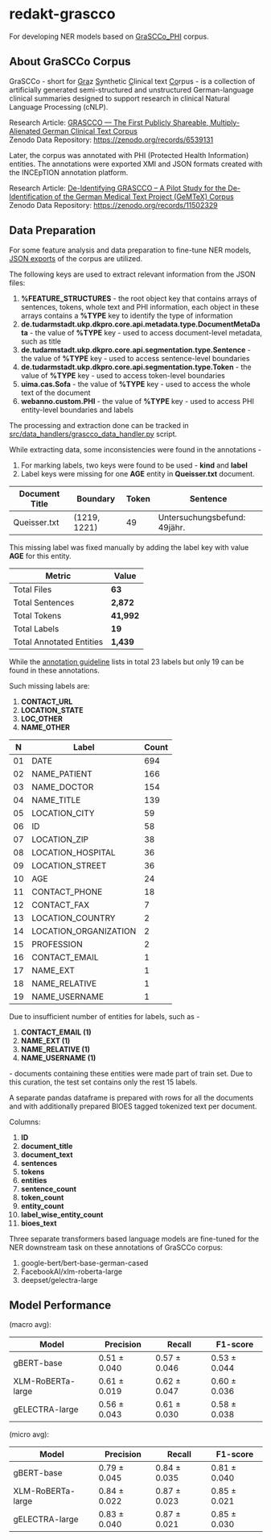 # redakt-grascco

For developing NER models based on [GraSCCo_PHI](https://zenodo.org/records/11502329) corpus.

## About GraSCCo Corpus

GraSCCo - short for <u>Gra</u>z <u>S</u>ynthetic <u>C</u>linical text <u>Co</u>rpus - is a collection of artificially generated semi-structured and unstructured German-language clinical summaries designed to support research in clinical Natural Language Processing (cNLP).

Research Article: [GRASCCO — The First Publicly Shareable, Multiply-Alienated German Clinical Text Corpus](https://ebooks.iospress.nl/doi/10.3233/SHTI220805)<br>
Zenodo Data Repository: https://zenodo.org/records/6539131

Later, the corpus was annotated with PHI (Protected Health Information) entities. The annotations were exported XMI and JSON formats created with the INCEpTION annotation platform.

Research Article: [De-Identifying GRASCCO – A Pilot Study for the De-Identification of the German Medical Text Project (GeMTeX) Corpus](https://ebooks.iospress.nl/doi/10.3233/SHTI240853) <br>
Zenodo Data Repository: https://zenodo.org/records/11502329

## Data Preparation

For some feature analysis and data preparation to fine-tune NER models, [JSON exports](data/raw/11502329/grascco_phi_annotation_json) of the corpus are utilized.

The following keys are used to extract relevant information from the JSON files:
1. **%FEATURE_STRUCTURES** - the root object key that contains arrays of sentences, tokens, whole text and PHI information, each object in these arrays contains a **%TYPE** key to identify the type of information
2. **de.tudarmstadt.ukp.dkpro.core.api.metadata.type.DocumentMetaData** - the value of **%TYPE** key - used to access document-level metadata, such as title
3. **de.tudarmstadt.ukp.dkpro.core.api.segmentation.type.Sentence** - the value of **%TYPE** key - used to access sentence-level boundaries
4. **de.tudarmstadt.ukp.dkpro.core.api.segmentation.type.Token** - the value of **%TYPE** key - used to access token-level boundaries
5. **uima.cas.Sofa** - the value of **%TYPE** key - used to access the whole text of the document
6. **webanno.custom.PHI** - the value of **%TYPE** key - used to access PHI entity-level boundaries and labels

The processing and extraction done can be tracked in [src/data_handlers/grascco_data_handler.py](src/data_handlers/grascco_data_handler.py) script.

While extracting data, some inconsistencies were found in the annotations - 

1. For marking labels, two keys were found to be used - **kind** and **label**
2. Label keys were missing for one **AGE** entity in **Queisser.txt** document.

| Document Title  | Boundary     | Token  | Sentence                     |
|-----------------|--------------|--------|------------------------------|
| Queisser.txt    | (1219, 1221) | 49     | Untersuchungsbefund: 49jähr. |

This missing label was fixed manually by adding the label key with value **AGE** for this entity.

| Metric                   | Value      |
| ------------------------ | ---------- |
| Total Files              | **63**     |
| Total Sentences          | **2,872**  |
| Total Tokens             | **41,992** |
| Total Labels             | **19**     |
| Total Annotated Entities | **1,439**  |

While the [annotation guideline](data/raw/11502329/_Annoguide____GeMTeX___DeID.pdf) lists in total 23 labels but only 19 can be found in these annotations.

Such missing labels are:

1. **CONTACT_URL**
2. **LOCATION_STATE**
3. **LOC_OTHER**
4. **NAME_OTHER**

 N | Label                  | Count |
---| -----------------------| ----- |
01 | DATE                   | 694   |
02 | NAME\_PATIENT          | 166   |
03 | NAME\_DOCTOR           | 154   |
04 | NAME\_TITLE            | 139   |
05 | LOCATION\_CITY         | 59    |
06 | ID                     | 58    |
07 | LOCATION\_ZIP          | 38    |
08 | LOCATION\_HOSPITAL     | 36    |
09 | LOCATION\_STREET       | 36    |
10 | AGE                    | 24    |
11 | CONTACT\_PHONE         | 18    |
12 | CONTACT\_FAX           | 7     |
13 | LOCATION\_COUNTRY      | 2     |
14 | LOCATION\_ORGANIZATION | 2     |
15 | PROFESSION             | 2     |
16 | CONTACT\_EMAIL         | 1     |
17 | NAME\_EXT              | 1     |
18 | NAME\_RELATIVE         | 1     |
19 | NAME\_USERNAME         | 1     |


Due to insufficient number of entities for labels, such as - 

1. **CONTACT_EMAIL (1)**
2. **NAME_EXT (1)**
3. **NAME_RELATIVE (1)**
4. **NAME_USERNAME (1)**

\- documents containing these entities were made part of train set. Due to this curation, the test set contains only the rest 15 labels.

A separate pandas dataframe is prepared with rows for all the documents and with additionally prepared BIOES tagged tokenized text per document.

Columns:<br>

1. **ID**
2. **document_title**
3. **document_text**
4. **sentences**
5. **tokens**
6. **entities**
7. **sentence_count**
8. **token_count**
9. **entity_count**
10. **label_wise_entity_count**
11. **bioes_text**


Three separate transformers based language models are fine-tuned for the NER downstream task on these annotations of GraSCCo corpus:

1. google-bert/bert-base-german-cased
2. FacebookAI/xlm-roberta-large
3. deepset/gelectra-large

## Model Performance

(macro avg):

| Model              | Precision     | Recall        | F1-score      |
|--------------------|---------------|---------------|---------------|
| gBERT-base         | 0.51 ± 0.040  | 0.57 ± 0.046  | 0.53 ± 0.044  |
| XLM-RoBERTa-large  | 0.61 ± 0.019  | 0.62 ± 0.047  | 0.60 ± 0.036  |
| gELECTRA-large     | 0.56 ± 0.043  | 0.61 ± 0.030  | 0.58 ± 0.038  |

(micro avg):

| Model              | Precision     | Recall        | F1-score      |
|--------------------|---------------|---------------|---------------|
| gBERT-base         | 0.79 ± 0.045  | 0.84 ± 0.035  | 0.81 ± 0.040  |
| XLM-RoBERTa-large  | 0.84 ± 0.022  | 0.87 ± 0.023  | 0.85 ± 0.021  |
| gELECTRA-large     | 0.83 ± 0.040  | 0.87 ± 0.021  | 0.85 ± 0.030  |
